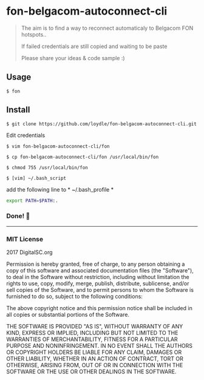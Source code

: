 
# fon-belgacom-autoconnect-cli
 >  The aim is to find a way to reconnect automaticaly to Belgacom FON hotspots..
 > 
 >  If failed credentials are still copied and waiting to be paste
 >
 > Please share your ideas & code sample :)

## Usage
 `$ fon`  


## Install 

`$ git clone https://github.com/loydle/fon-belgacom-autoconnect-cli.git`

Edit credentials

`$ vim fon-belgacom-autoconnect-cli/fon`

`$ cp fon-belgacom-autoconnect-cli/fon /usr/local/bin/fon `

`$ chmod 755 /usr/local/bin/fon`

`$ [vim] ~/.bash_script`

add the following line to * ~/.bash_profile *

```bash
export PATH=$PATH:.

```
 
 ### Done! :beers:
 ------------


### MIT License

2017 DigitalSC.org

Permission is hereby granted, free of charge, to any person obtaining a copy
of this software and associated documentation files (the "Software"), to deal
in the Software without restriction, including without limitation the rights
to use, copy, modify, merge, publish, distribute, sublicense, and/or sell
copies of the Software, and to permit persons to whom the Software is
furnished to do so, subject to the following conditions:

The above copyright notice and this permission notice shall be included in all
copies or substantial portions of the Software.

THE SOFTWARE IS PROVIDED "AS IS", WITHOUT WARRANTY OF ANY KIND, EXPRESS OR
IMPLIED, INCLUDING BUT NOT LIMITED TO THE WARRANTIES OF MERCHANTABILITY,
FITNESS FOR A PARTICULAR PURPOSE AND NONINFRINGEMENT. IN NO EVENT SHALL THE
AUTHORS OR COPYRIGHT HOLDERS BE LIABLE FOR ANY CLAIM, DAMAGES OR OTHER
LIABILITY, WHETHER IN AN ACTION OF CONTRACT, TORT OR OTHERWISE, ARISING FROM,
OUT OF OR IN CONNECTION WITH THE SOFTWARE OR THE USE OR OTHER DEALINGS IN THE
SOFTWARE.
